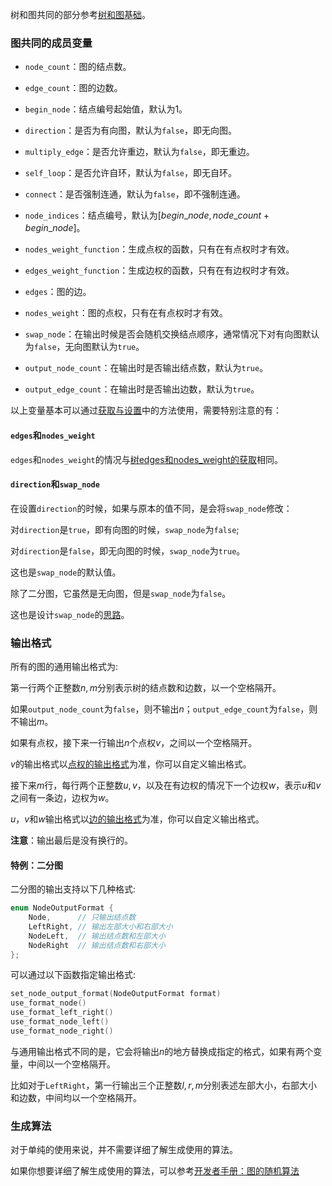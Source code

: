 树和图共同的部分参考[树和图基础](/user/rand_tree/basic_tree_graph.md)。

### 图共同的成员变量

- `node_count`：图的结点数。

- `edge_count`：图的边数。

- `begin_node`：结点编号起始值，默认为$1$。

- `direction`：是否为有向图，默认为`false`，即无向图。

- `multiply_edge`：是否允许重边，默认为`false`，即无重边。

- `self_loop`：是否允许自环，默认为`false`，即无自环。

- `connect`：是否强制连通，默认为`false`，即不强制连通。

- `node_indices`：结点编号，默认为$[begin\_node, node\_count + begin\_node]$。

- `nodes_weight_function`：生成点权的函数，只有在有点权时才有效。

- `edges_weight_function`：生成边权的函数，只有在有边权时才有效。

- `edges`：图的边。

- `nodes_weight`：图的点权，只有在有点权时才有效。

- `swap_node`：在输出时候是否会随机交换结点顺序，通常情况下对有向图默认为`false`，无向图默认为`true`。

- `output_node_count`：在输出时是否输出结点数，默认为`true`。

- `output_edge_count`：在输出时是否输出边数，默认为`true`。

以上变量基本可以通过[获取与设置](/user/tools/setter_getter.md)中的方法使用，需要特别注意的有：

#### `edges`和`nodes_weight`

`edges`和`nodes_weight`的情况与[树edges和nodes_weight的获取](/user/rand_tree/basic_tree.md#edges和nodesweight)相同。

#### `direction`和`swap_node`

在设置`direction`的时候，如果与原本的值不同，是会将`swap_node`修改：

对`direction`是`true`，即有向图的时候，`swap_node`为`false`;

对`direction`是`false`，即无向图的时候，`swap_node`为`true`。

这也是`swap_node`的默认值。

除了二分图，它虽然是无向图，但是`swap_node`为`false`。

这也是设计`swap_node`的[思路](/developer/algorithm/swap_node.md)。

### 输出格式

所有的图的通用输出格式为:

第一行两个正整数$n,m$分别表示树的结点数和边数，以一个空格隔开。

如果`output_node_count`为`false`，则不输出$n$；`output_edge_count`为`false`，则不输出$m$。

如果有点权，接下来一行输出$n$个点权$v$，之间以一个空格隔开。

$v$的输出格式以[点权的输出格式](/user/rand_tree/node_edge.md#输出格式)为准，你可以自定义输出格式。

接下来$m$行，每行两个正整数$u,v$，以及在有边权的情况下一个边权$w$，表示$u$和$v$之间有一条边，边权为$w$。

$u$，$v$和$w$输出格式以[边的输出格式](/user/rand_tree/node_edge.md#e8be93e587bae6a0bce5bc8f-1)为准，你可以自定义输出格式。

**注意**：输出最后是没有换行的。

#### 特例：二分图

二分图的输出支持以下几种格式:

```cpp
enum NodeOutputFormat {
    Node,      // 只输出结点数
    LeftRight, // 输出左部大小和右部大小
    NodeLeft,  // 输出结点数和左部大小
    NodeRight  // 输出结点数和右部大小
};
```

可以通过以下函数指定输出格式:

```cpp
set_node_output_format(NodeOutputFormat format)
use_format_node()
use_format_left_right()
use_format_node_left()
use_format_node_right()
```

与通用输出格式不同的是，它会将输出$n$的地方替换成指定的格式，如果有两个变量，中间以一个空格隔开。

比如对于`LeftRight`，第一行输出三个正整数$l,r,m$分别表述左部大小，右部大小和边数，中间均以一个空格隔开。

### 生成算法

对于单纯的使用来说，并不需要详细了解生成使用的算法。

如果你想要详细了解生成使用的算法，可以参考[开发者手册：图的随机算法](/developer/algorithm/graph.md)
